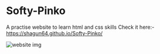 # Softy-Pinko
A practise website to learn html and css skills
Check it here:-https://shagun64.github.io/Softy-Pinko/



![website img](https://user-images.githubusercontent.com/66374932/170788837-e4f615d9-ca81-469f-9dcf-0c501da2400e.png)
